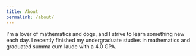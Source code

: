 ```yaml
---
title: About
permalink: /about/
---
```


I'm a lover of mathematics and dogs, and I strive to learn something new each day. I recently finished my undergraduate studies in mathematics and graduated summa cum laude with a 4.0 GPA. 

